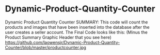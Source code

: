 # Dynamic-Product-Quantity-Counter
Dynamic Product Quantity Counter SUMMARY: This code will count the products and images that have been inserted into the database after the user creates a seller account. The Final Code looks like this: (Minus the Product Summary Graphic Header that you see here)
https://github.com/laowensjr/Dynamic-Product-Quantity-Counter/blob/master/productcounter.jpg
